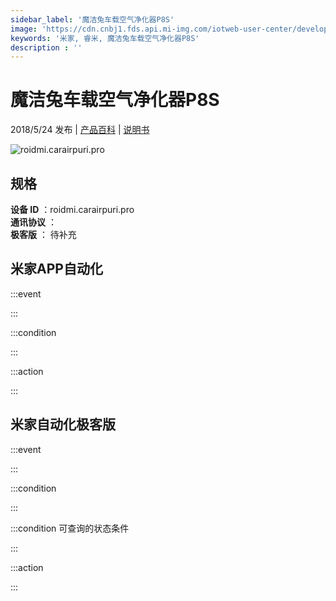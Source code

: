 ```yaml
---
sidebar_label: '魔洁兔车载空气净化器P8S'
image: 'https://cdn.cnbj1.fds.api.mi-img.com/iotweb-user-center/developer_16788708894805PU2U9ro.png?GalaxyAccessKeyId=AKVGLQWBOVIRQ3XLEW&Expires=9223372036854775807&Signature=a3LM3uS7KN7k83oZhAkP6l6k8Mc='
keywords: '米家, 睿米, 魔洁兔车载空气净化器P8S'
description : ''
---
```

# 魔洁兔车载空气净化器P8S

2018/5/24 发布 | [产品百科](https://home.mi.com/webapp/content/baike/product/index.html?model=roidmi.carairpuri.pro/) | [说明书](https://home.mi.com/views/introduction.html?model=roidmi.carairpuri.pro&region=cn)

![roidmi.carairpuri.pro](https://cdn.cnbj1.fds.api.mi-img.com/iotweb-user-center/developer_16788708894805PU2U9ro.png?GalaxyAccessKeyId=AKVGLQWBOVIRQ3XLEW&Expires=9223372036854775807&Signature=a3LM3uS7KN7k83oZhAkP6l6k8Mc=)

## 规格  
> 
**设备 ID** ：roidmi.carairpuri.pro  
**通讯协议** ：  
**极客版**  ： 待补充 


## 米家APP自动化  

:::event  

:::

:::condition  

:::

:::action   

:::

## 米家自动化极客版  

:::event  

:::

:::condition  

:::

:::condition 可查询的状态条件  

:::

:::action  

:::

        
